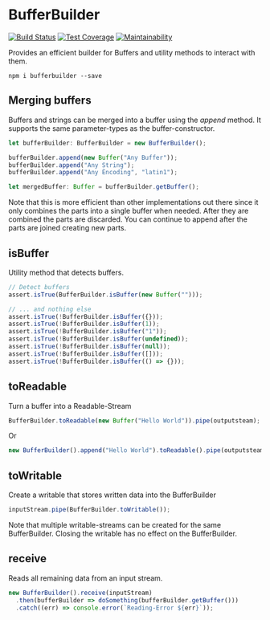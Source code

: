 # BufferBuilder

[![Build Status](https://travis-ci.org/WowMuchName/bufferbuilder.svg?branch=master)](https://travis-ci.org/WowMuchName/bufferbuilder)
[![Test Coverage](https://api.codeclimate.com/v1/badges/132bd9777ac703a2db08/test_coverage)](https://codeclimate.com/github/WowMuchName/bufferbuilder/test_coverage)
[![Maintainability](https://api.codeclimate.com/v1/badges/132bd9777ac703a2db08/maintainability)](https://codeclimate.com/github/WowMuchName/bufferbuilder/maintainability)

Provides an efficient builder for Buffers and utility methods to interact with them.

```
npm i bufferbuilder --save
```

## Merging buffers
Buffers and strings can be merged into a buffer using the *append* method.
It supports the same parameter-types as the buffer-constructor.

```ts
let bufferBuilder: BufferBuilder = new BufferBuilder();

bufferBuilder.append(new Buffer("Any Buffer"));
bufferBuilder.append("Any String");
bufferBuilder.append("Any Èncoding", "latin1");

let mergedBuffer: Buffer = bufferBuilder.getBuffer();
```

Note that this is more efficient than other implementations out there since it only combines the parts
into a single buffer when needed. After they are combined the parts are discarded. You can continue to append
after the parts are joined creating new parts.

## isBuffer
Utility method that detects buffers.

```js
// Detect buffers
assert.isTrue(BufferBuilder.isBuffer(new Buffer("")));

// ... and nothing else
assert.isTrue(!BufferBuilder.isBuffer({}));
assert.isTrue(!BufferBuilder.isBuffer(1));
assert.isTrue(!BufferBuilder.isBuffer("1"));
assert.isTrue(!BufferBuilder.isBuffer(undefined));
assert.isTrue(!BufferBuilder.isBuffer(null));
assert.isTrue(!BufferBuilder.isBuffer([]));
assert.isTrue(!BufferBuilder.isBuffer(() => {}));
```

## toReadable
Turn a buffer into a Readable-Stream
```js
BufferBuilder.toReadable(new Buffer("Hello World")).pipe(outputsteam);
```

Or

```js
new BufferBuilder().append("Hello World").toReadable().pipe(outputsteam);
```

## toWritable
Create a writable that stores written data into the BufferBuilder
```js
inputStream.pipe(BufferBuilder.toWritable());
```
Note that multiple writable-streams can be created for the same BufferBuilder.
Closing the writable has no effect on the BufferBuilder.

## receive
Reads all remaining data from an input stream.

```js
new BufferBuilder().receive(inputStream)
  .then(bufferBuilder => doSomething(bufferBuilder.getBuffer()))
  .catch((err) => console.error(`Reading-Error ${err}`));
```


